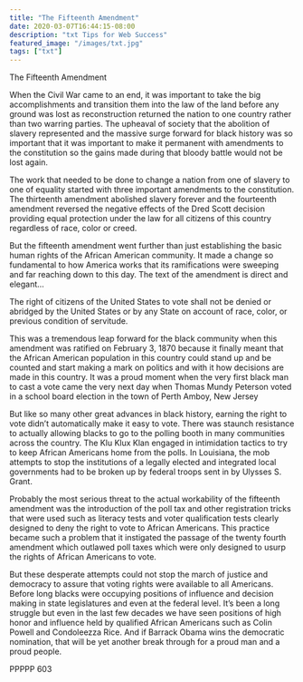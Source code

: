 ```yaml
---
title: "The Fifteenth Amendment"
date: 2020-03-07T16:44:15-08:00
description: "txt Tips for Web Success"
featured_image: "/images/txt.jpg"
tags: ["txt"]
---
```


The Fifteenth Amendment

When the Civil War came to an end, it was important to take the big accomplishments and transition them into the law of the land before any ground was lost as reconstruction returned the nation to one country rather than two warring parties.  The upheaval of society that the abolition of slavery represented and the massive surge forward for black history was so important that it was important to make it permanent with amendments to the constitution so the gains made during that bloody battle would not be lost again.

The work that needed to be done to change a nation from one of slavery to one of equality started with three important amendments to the constitution.  The thirteenth amendment abolished slavery forever and the fourteenth amendment reversed the negative effects of the Dred Scott decision providing equal protection under the law for all citizens of this country regardless of race, color or creed.

But the fifteenth amendment went further than just establishing the basic human rights of the African American community.  It made a change so fundamental to how America works that its ramifications were sweeping and far reaching down to this day.  The text of the amendment is direct and elegant…

The right of citizens of the United States to vote shall not be denied or abridged by the United States or by any State on account of race, color, or previous condition of servitude.

This was a tremendous leap forward for the black community when this amendment was ratified on February 3, 1870 because it finally meant that the African American population in this country could stand up and be counted and start making a mark on politics and with it how decisions are made in this country.  It was a proud moment when the very first black man to cast a vote came the very next day when Thomas Mundy Peterson voted in a school board election in the town of Perth Amboy, New Jersey

But like so many other great advances in black history, earning the right to vote didn’t automatically make it easy to vote.  There was staunch resistance to actually allowing blacks to go to the polling booth in many communities across the country.  The Klu Klux Klan engaged in intimidation tactics to try to keep African Americans home from the polls.  In Louisiana, the mob attempts to stop the institutions of a legally elected and integrated local governments had to be broken up by federal troops sent in by Ulysses S. Grant.  

Probably the most serious threat to the actual workability of the fifteenth amendment was the introduction of the poll tax and other registration tricks that were used such as literacy tests and voter qualification tests clearly designed to deny the right to vote to African Americans.  This practice became such a problem that it instigated the passage of the twenty fourth amendment which outlawed poll taxes which were only designed to usurp the rights of African Americans to vote.

But these desperate attempts could not stop the march of justice and democracy to assure that voting rights were available to all Americans.  Before long blacks were occupying positions of influence and decision making in state legislatures and even at the federal level.  It’s been a long struggle but even in the last few decades we have seen positions of high honor and influence held by qualified African Americans such as Colin Powell and Condoleezza Rice.  And if Barrack Obama wins the democratic nomination, that will be yet another break through for a proud man and a proud people.  

PPPPP 603

